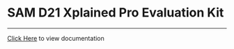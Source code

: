 # SAM D21 Xplained Pro Evaluation Kit

-----

[Click Here](https://onlinedocs.microchip.com/v2/keyword-lookup?keyword=SAM_D21_XPLAINED_PRO_EVALUATION_KIT&redirect=true) to view documentation